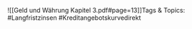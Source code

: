 
![[Geld und Währung Kapitel 3.pdf#page=13]]Tags & Topics:
   #Langfristzinsen
   #Kreditangebotskurvedirekt